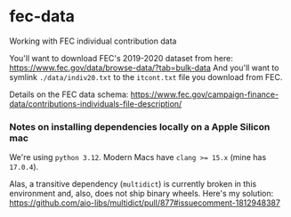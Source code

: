 # fec-data

Working with FEC individual contribution data

You'll want to download FEC's 2019-2020 dataset from here: https://www.fec.gov/data/browse-data/?tab=bulk-data
And you'll want to symlink `./data/indiv20.txt` to the `itcont.txt` file you download from FEC.

Details on the FEC data schema: https://www.fec.gov/campaign-finance-data/contributions-individuals-file-description/

### Notes on installing dependencies locally on a Apple Silicon mac

We're using `python 3.12`. Modern Macs have `clang >= 15.x` (mine has `17.0.4`).

Alas, a transitive dependency (`multidict`) is currently broken in this environment and, also, does not ship binary wheels. Here's my solution: https://github.com/aio-libs/multidict/pull/877#issuecomment-1812948387
